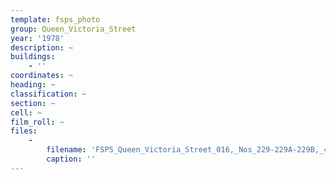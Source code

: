```yaml
---
template: fsps_photo
group: Queen_Victoria_Street
year: '1978'
description: ~
buildings:
    - ''
coordinates: ~
heading: ~
classification: ~
section: ~
cell: ~
film_roll: ~
files:
    -
        filename: 'FSPS_Queen_Victoria_Street_016,_Nos_229-229A-229B,_4-2-F,_1978.png'
        caption: ''
---
```

